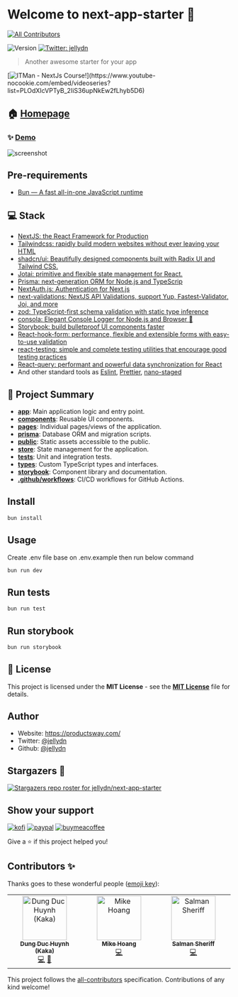 # Welcome to next-app-starter 👋

<!-- ALL-CONTRIBUTORS-BADGE:START - Do not remove or modify this section -->

[![All Contributors](https://img.shields.io/badge/all_contributors-3-orange.svg?style=flat-square)](#contributors-)

<!-- ALL-CONTRIBUTORS-BADGE:END -->

![Version](https://img.shields.io/badge/version-0.1.0-blue.svg?cacheSeconds=2592000)
[![Twitter: jellydn](https://img.shields.io/twitter/follow/jellydn.svg?style=social)](https://twitter.com/jellydn)

> Another awesome starter for your app

[![ITMan - NextJs Course!](https://i.ytimg.com/vi/CwjySicuyGQ/hqdefault.jpg?sqp=-oaymwEXCNACELwBSFryq4qpAwkIARUAAIhCGAE=&rs=AOn4CLB1EtLZ4uPu5V_IEKBZ4jQQsDlIzg")](https://www.youtube-nocookie.com/embed/videoseries?list=PLOdXIcVPTyB_2IiS36upNkEw2fLhyb5D6)

## 🏠 [Homepage](https://github.com/jellydn/next-app-starter)

### ✨ [Demo](https://next-app-starter.vercel.app)

![screenshot](./screenshot.png)

## Pre-requirements

-   [Bun — A fast all-in-one JavaScript runtime](https://bun.sh/)

## 💻 Stack

-   [NextJS: the React Framework for Production](https://nextjs.org/docs)
-   [Tailwindcss: rapidly build modern websites without ever leaving your HTML](https://tailwindcss.com/)
-   [shadcn/ui: Beautifully designed components built with Radix UI and Tailwind CSS.](https://github.com/shadcn/ui)
-   [Jotai: primitive and flexible state management for React.](https://docs.pmnd.rs/jotai/introduction)
-   [Prisma: next-generation ORM for Node.js and TypeScrip](https://www.prisma.io/)
-   [NextAuth.js: Authentication for Next.js](https://next-auth.js.org/v3/getting-started/introduction)
-   [next-validations: NextJS API Validations, support Yup, Fastest-Validator, Joi, and more](https://next-validations.productsway.com/)
-   [zod: TypeScript-first schema validation with static type inference](https://github.com/colinhacks/zod)
-   [consola: Elegant Console Logger for Node.js and Browser 🐨](https://github.com/unjs/consola)
-   [Storybook: build bulletproof UI components faster](https://storybook.js.org)
-   [React-hook-form: performance, flexible and extensible forms with easy-to-use validation](https://www.react-hook-form.com/)
-   [react-testing: simple and complete testing utilities that encourage good testing practices](https://testing-library.com/)
-   [React-query: performant and powerful data synchronization for React](https://react-query.tanstack.com/)
-   And other standard tools as [Eslint](https://eslint.org/), [Prettier](https://prettier.io/), [nano-staged](https://github.com/usmanyunusov/nano-staged)

## 📝 Project Summary

-   [**app**](app): Main application logic and entry point.
-   [**components**](components): Reusable UI components.
-   [**pages**](pages): Individual pages/views of the application.
-   [**prisma**](prisma): Database ORM and migration scripts.
-   [**public**](public): Static assets accessible to the public.
-   [**store**](store): State management for the application.
-   [**tests**](tests): Unit and integration tests.
-   [**types**](types): Custom TypeScript types and interfaces.
-   [**storybook**](storybook): Component library and documentation.
-   [**.github/workflows**](.github/workflows): CI/CD workflows for GitHub Actions.

## Install

```sh
bun install
```

## Usage

Create .env file base on .env.example then run below command

```sh
bun run dev
```

## Run tests

```sh
bun run test
```

## Run storybook

```sh
bun run storybook
```

## 📄 License

This project is licensed under the **MIT License** - see the [**MIT License**](https://github.com/jellydn/next-app-starter/blob/main/LICENSE) file for details.

## Author

-   Website: https://productsway.com/
-   Twitter: [@jellydn](https://twitter.com/jellydn)
-   Github: [@jellydn](https://github.com/jellydn)

## Stargazers 🌟

[![Stargazers repo roster for jellydn/next-app-starter](https://reporoster.com/stars/jellydn/next-app-starter)](https://github.com/jellydn/next-app-starter/stargazers)

## Show your support

[![kofi](https://img.shields.io/badge/Ko--fi-F16061?style=for-the-badge&logo=ko-fi&logoColor=white)](https://ko-fi.com/dunghd)
[![paypal](https://img.shields.io/badge/PayPal-00457C?style=for-the-badge&logo=paypal&logoColor=white)](https://paypal.me/dunghd)
[![buymeacoffee](https://img.shields.io/badge/Buy_Me_A_Coffee-FFDD00?style=for-the-badge&logo=buy-me-a-coffee&logoColor=black)](https://www.buymeacoffee.com/dunghd)

Give a ⭐️ if this project helped you!

## Contributors ✨

Thanks goes to these wonderful people ([emoji key](https://allcontributors.org/docs/en/emoji-key)):

<!-- ALL-CONTRIBUTORS-LIST:START - Do not remove or modify this section -->
<!-- prettier-ignore-start -->
<!-- markdownlint-disable -->
<table>
  <tbody>
    <tr>
      <td align="center" valign="top" width="14.28%"><a href="https://productsway.com/"><img src="https://avatars.githubusercontent.com/u/870029?v=4?s=100" width="100px;" alt="Dung Duc Huynh (Kaka)"/><br /><sub><b>Dung Duc Huynh (Kaka)</b></sub></a><br /><a href="https://github.com/jellydn/next-app-starter/commits?author=jellydn" title="Code">💻</a> <a href="https://github.com/jellydn/next-app-starter/commits?author=jellydn" title="Documentation">📖</a></td>
      <td align="center" valign="top" width="14.28%"><a href="https://mike-hoang-dev.vercel.app/"><img src="https://avatars.githubusercontent.com/u/25890552?v=4?s=100" width="100px;" alt="Mike Hoang"/><br /><sub><b>Mike Hoang</b></sub></a><br /><a href="https://github.com/jellydn/next-app-starter/commits?author=mikah13" title="Code">💻</a></td>
      <td align="center" valign="top" width="14.28%"><a href="https://github.com/salmansheri"><img src="https://avatars.githubusercontent.com/u/95226945?v=4?s=100" width="100px;" alt="Salman Sheriff"/><br /><sub><b>Salman Sheriff</b></sub></a><br /><a href="https://github.com/jellydn/next-app-starter/commits?author=salmansheri" title="Code">💻</a></td>
    </tr>
  </tbody>
</table>

<!-- markdownlint-restore -->
<!-- prettier-ignore-end -->

<!-- ALL-CONTRIBUTORS-LIST:END -->

This project follows the [all-contributors](https://github.com/all-contributors/all-contributors) specification. Contributions of any kind welcome!
